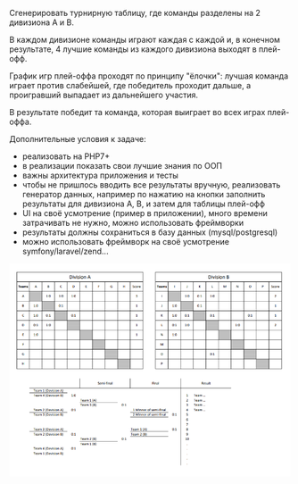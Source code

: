 Сгенерировать турнирную таблицу, где команды разделены на 2 дивизиона A и B.

В каждом дивизионе команды играют каждая с каждой и, в конечном результате, 4 лучшие команды из каждого дивизиона выходят в плей-офф.

График игр плей-оффа проходят по принципу "ёлочки": лучшая команда играет против слабейшей, где победитель проходит дальше, а проигравший выпадает из дальнейшего участия.

В результате победит та команда, которая выиграет во всех играх плей-оффа.


Дополнительные условия к задаче:
- реализовать на PHP7+
- в реализации показать свои лучшие знания по ООП
- важны архитектура приложения и тесты
- чтобы не пришлось вводить все результаты вручную, реализовать генератор данных, например по нажатию на кнопки заполнить результаты для дивизиона A, B, и затем для таблицы плей-офф
- UI на своё усмотрение (пример в приложении), много времени затрачивать не нужно, можно использовать фреймворки
- результаты должны сохраниться в базу данных (mysql/postgresql)
- можно использовать фреймворк на своё усмотрение symfony/laravel/zend...


![img.png](img.png)
